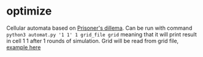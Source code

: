 # optimize
Cellular automata based on [Prisoner's dillema](https://en.wikipedia.org/wiki/Prisoner%27s_dilemma).
Can be run with command `python3 automat.py '1 1' 1 grid_file grid` meaning that it will print result in cell 1 1 after 1 rounds of simulation. Grid will be read from grid file, [example here](./grid)

